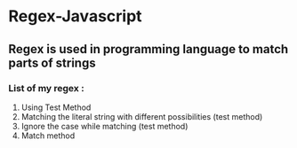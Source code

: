 # Regex-Javascript

## Regex is used in programming language to match parts of strings
### List of my regex :
1. Using Test Method 
2. Matching the literal string with different possibilities (test method)
3. Ignore the case while matching (test method)
4. Match method
